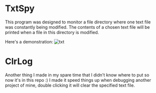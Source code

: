 # TxtSpy
This program was designed to monitor a file directory where one text file was constantly being modified. 
The contents of a chosen text file will be printed when a file in this directory is modified.

Here's a demonstration:
![txt](https://i.imgur.com/8SuyOoi.gif)
 
# ClrLog

Another thing I made in my spare time that I didn't know where to put so now it's in this repo :)
I made it speed things up when debugging another project of mine, double clicking it will clear the specified text file.
